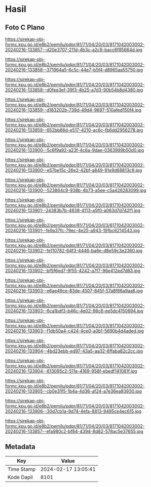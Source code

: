# Hasil

## Foto C Plano

https://sirekap-obj-formc.kpu.go.id/e8b2/pemilu/pdpr/81/71/04/20/03/8171042003002-20240216-133857--d20e3707-211d-4b3c-a2c9-bacc6f85664d.jpg

https://sirekap-obj-formc.kpu.go.id/e8b2/pemilu/pdpr/81/71/04/20/03/8171042003002-20240216-133858--371964a5-6c5c-44e7-b5f4-d8965aa55750.jpg

https://sirekap-obj-formc.kpu.go.id/e8b2/pemilu/pdpr/81/71/04/20/03/8171042003002-20240216-133858--d0fee3ef-39f3-4b25-a7d3-90b54b8d4380.jpg

https://sirekap-obj-formc.kpu.go.id/e8b2/pemilu/pdpr/81/71/04/20/03/8171042003002-20240216-133859--d183202b-739d-49d4-9697-510afed150f4.jpg

https://sirekap-obj-formc.kpu.go.id/e8b2/pemilu/pdpr/81/71/04/20/03/8171042003002-20240216-133859--652bb86d-e517-4210-ac6c-fb6dd2956278.jpg

https://sirekap-obj-formc.kpu.go.id/e8b2/pemilu/pdpr/81/71/04/20/03/8171042003002-20240216-133900--5c6f9a92-a23f-4c6a-9dae-0363999b50d0.jpg

https://sirekap-obj-formc.kpu.go.id/e8b2/pemilu/pdpr/81/71/04/20/03/8171042003002-20240216-133900--e57be15c-26e2-42bf-a849-91e9d68813c9.jpg

https://sirekap-obj-formc.kpu.go.id/e8b2/pemilu/pdpr/81/71/04/20/03/8171042003002-20240216-133900--523864c9-938b-4b73-a5ee-c5a426283099.jpg

https://sirekap-obj-formc.kpu.go.id/e8b2/pemilu/pdpr/81/71/04/20/03/8171042003002-20240216-133901--24383b7b-4838-4113-a5f0-a063d7d742f1.jpg

https://sirekap-obj-formc.kpu.go.id/e8b2/pemilu/pdpr/81/71/04/20/03/8171042003002-20240216-133901--fe9a37fc-79ec-4e25-a943-191bc6214543.jpg

https://sirekap-obj-formc.kpu.go.id/e8b2/pemilu/pdpr/81/71/04/20/03/8171042003002-20240216-133902--fe110782-64f3-4446-ba6e-d8e59c3e2360.jpg

https://sirekap-obj-formc.kpu.go.id/e8b2/pemilu/pdpr/81/71/04/20/03/8171042003002-20240216-133902--bf5f6ed7-9f55-4242-a7f7-96e412ed7d63.jpg

https://sirekap-obj-formc.kpu.go.id/e8b2/pemilu/pdpr/81/71/04/20/03/8171042003002-20240216-133903--e6ae49ce-83de-4507-845f-57a8f66a9aa6.jpg

https://sirekap-obj-formc.kpu.go.id/e8b2/pemilu/pdpr/81/71/04/20/03/8171042003002-20240216-133903--6ca1bdf3-b46c-4e02-98c8-ee5dc4150694.jpg

https://sirekap-obj-formc.kpu.go.id/e8b2/pemilu/pdpr/81/71/04/20/03/8171042003002-20240216-133903--f1db50a4-c424-4ce0-a0b1-5690b4d4aded.jpg

https://sirekap-obj-formc.kpu.go.id/e8b2/pemilu/pdpr/81/71/04/20/03/8171042003002-20240216-133904--4bd23ebb-ed97-43a5-aa32-6ffaba82c2cc.jpg

https://sirekap-obj-formc.kpu.go.id/e8b2/pemilu/pdpr/81/71/04/20/03/8171042003002-20240216-133904--613095c2-511e-4169-958f-ebedf141081f.jpg

https://sirekap-obj-formc.kpu.go.id/e8b2/pemilu/pdpr/81/71/04/20/03/8171042003002-20240216-133905--cb0e31f5-1b4a-4d36-af24-a7e36ea83930.jpg

https://sirekap-obj-formc.kpu.go.id/e8b2/pemilu/pdpr/81/71/04/20/03/8171042003002-20240216-133906--30d7cb1a-9d74-4efa-8813-9495ce4ec615.jpg

https://sirekap-obj-formc.kpu.go.id/e8b2/pemilu/pdpr/81/71/04/20/03/8171042003002-20240216-133857--efa980c2-bf84-4394-8d82-578ac5e37655.jpg


## Metadata

| Key        | Value               |
| ---------- | ------------------- |
| Time Stamp | 2024-02-17 13:05:41 |
| Kode Dapil | 8101                |



